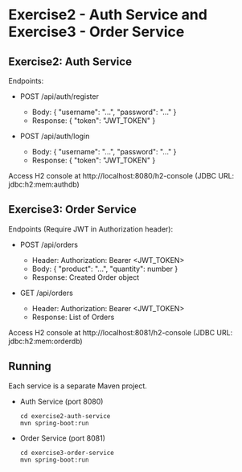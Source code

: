 # Exercise2 - Auth Service and Exercise3 - Order Service

## Exercise2: Auth Service

Endpoints:
- POST /api/auth/register
  - Body: { "username": "...", "password": "..." }
  - Response: { "token": "JWT_TOKEN" }

- POST /api/auth/login
  - Body: { "username": "...", "password": "..." }
  - Response: { "token": "JWT_TOKEN" }

Access H2 console at http://localhost:8080/h2-console (JDBC URL: jdbc:h2:mem:authdb)

## Exercise3: Order Service

Endpoints (Require JWT in Authorization header):
- POST /api/orders
  - Header: Authorization: Bearer <JWT_TOKEN>
  - Body: { "product": "...", "quantity": number }
  - Response: Created Order object

- GET /api/orders
  - Header: Authorization: Bearer <JWT_TOKEN>
  - Response: List of Orders

Access H2 console at http://localhost:8081/h2-console (JDBC URL: jdbc:h2:mem:orderdb)

## Running

Each service is a separate Maven project.

- Auth Service (port 8080)
  ```
  cd exercise2-auth-service
  mvn spring-boot:run
  ```

- Order Service (port 8081)
  ```
  cd exercise3-order-service
  mvn spring-boot:run
  ```
